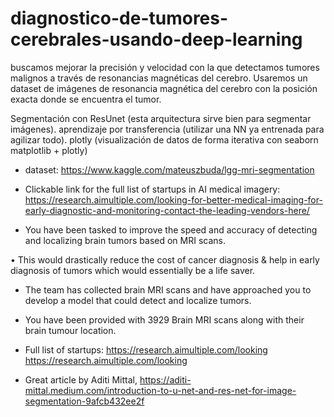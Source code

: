 # diagnostico-de-tumores-cerebrales-usando-deep-learning
 buscamos mejorar la precisión y velocidad con la que detectamos tumores malignos a través de resonancias magnéticas del cerebro. Usaremos un dataset de imágenes de resonancia magnética del cerebro con la posición exacta donde se encuentra el tumor. 


Segmentación con ResUnet (esta arquitectura sirve bien para segmentar imágenes).  aprendizaje por transferencia (utilizar una NN ya entrenada para agilizar todo). plotly (visualización de datos de forma iterativa  con seaborn matplotlib + plotly)

- dataset: https://www.kaggle.com/mateuszbuda/lgg-mri-segmentation

- Clickable link for the full list of startups in AI medical imagery: https://research.aimultiple.com/looking-for-better-medical-imaging-for-early-diagnostic-and-monitoring-contact-the-leading-vendors-here/

- You have been tasked to improve the speed and accuracy of detecting and localizing brain tumors based on MRI scans. 

• This would drastically reduce the cost of cancer diagnosis & help in early diagnosis of tumors which would essentially be a life saver.

- The team has collected brain MRI scans and have approached you to develop a model that could detect and localize tumors.

- You have been provided with 3929 Brain MRI scans along with their brain tumour location.

- Full list of startups: https://research.aimultiple.com/looking https://research.aimultiple.com/looking

- Great article by Aditi Mittal, https://aditi-mittal.medium.com/introduction-to-u-net-and-res-net-for-image-segmentation-9afcb432ee2f
